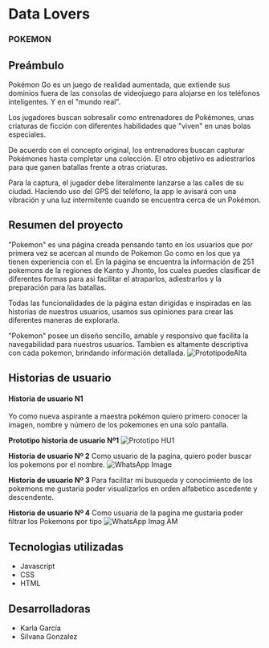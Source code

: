 # Data Lovers

### POKEMON

## Preámbulo

Pokémon Go es un juego de realidad aumentada, que extiende sus dominios fuera de las consolas de videojuego para alojarse en los teléfonos inteligentes. Y en el "mundo real".

Los jugadores buscan sobresalir como entrenadores de Pokémones, unas criaturas de ficción con diferentes habilidades que "viven" en unas bolas especiales.

De acuerdo con el concepto original, los entrenadores buscan capturar Pokémones hasta completar una colección. El otro objetivo es adiestrarlos para que ganen batallas frente a otras criaturas.

Para la captura, el jugador debe literalmente lanzarse a las calles de su ciudad. Haciendo uso del GPS del teléfono, la app le avisará con una vibración y una luz intermitente cuando se encuentra cerca de un Pokémon.



## Resumen del proyecto
"Pokemon" es una página creada pensando tanto en los usuarios que por primera vez se acercan al mundo de Pokemon Go como en los que ya tienen experiencia con el.
En la página se encuentra la información de 251 pokemons de la regiones de Kanto y Jhonto, los cuales puedes clasificar de diferentes formas para asi facilitar el atraparlos, adiestrarlos y la preparación para las batallas.

Todas las funcionalidades de la página estan dirigidas e inspiradas en las historias de nuestros usuarios, usamos sus opiniones para crear las diferentes maneras de explorarla.

"Pokemon" posee un diseño sencillo, amable y responsivo que facilita la navegabilidad  para nuestros usuarios.
Tambien es altamente descriptiva con cada pokemon, brindando información detallada.
![PrototipodeAlta](https://user-images.githubusercontent.com/105952350/202509232-5b81e3d9-cdc5-4a9a-8fdd-cc33afe0de05.png)

## Historias de usuario
#### Historia de usuario N1
Yo como nueva aspirante a maestra pokémon quiero primero conocer la imagen, nombre y número de los pokemones en una solo pantalla.

**Prototipo historia de usuario Nº1**
![Prototipo HU1](https://user-images.githubusercontent.com/105952350/202509314-20dc8a22-80b9-4634-9470-49f38bebfa0e.png)


**Historia de usuario Nº 2**
Como usuario de la pagina, quiero poder buscar los pokemons por el nombre.
![WhatsApp Image](https://user-images.githubusercontent.com/105952350/202508896-ad4354e2-6d83-4601-8389-ef622c1345fe.jpeg)

**Historia de usuario Nº 3**
Para facilitar mi busqueda y conocimiento de los pokemons me gustaria poder visualizarlos en orden alfabetico ascedente y descendente.

**Historia de usuario Nº 4**
Como usuaria de la pagina me gustaria poder filtrar los Pokemons por tipo
![WhatsApp Imag AM](https://user-images.githubusercontent.com/105952350/202508965-bed3357a-c125-4ed7-bd9b-a41a0540be2b.jpeg)

## Tecnologìas utilizadas
- Javascript
- CSS
- HTML

## Desarrolladoras

- Karla García
- Silvana Gonzalez
